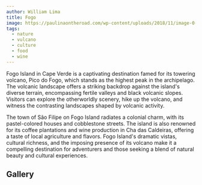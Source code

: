 ```yaml
---
author: William Lima
title: Fogo
image: https://paulinaontheroad.com/wp-content/uploads/2018/11/image-0-9-6.jpg
tags:
  - nature
  - vulcano
  - culture
  - food
  - wine
---
```


<Hero />

Fogo Island in Cape Verde is a captivating destination famed for its towering volcano, Pico do Fogo, which stands as the highest peak in the archipelago. The volcanic landscape offers a striking backdrop against the island's diverse terrain, encompassing fertile valleys and black volcanic slopes. Visitors can explore the otherworldly scenery, hike up the volcano, and witness the contrasting landscapes shaped by volcanic activity.

The town of São Filipe on Fogo Island radiates a colonial charm, with its pastel-colored houses and cobblestone streets. The island is also renowned for its coffee plantations and wine production in Cha das Caldeiras, offering a taste of local agriculture and flavors. Fogo Island's dramatic vistas, cultural richness, and the imposing presence of its volcano make it a compelling destination for adventurers and those seeking a blend of natural beauty and cultural experiences.

## Gallery ##

<Gallery>
    <GalleryItem url="https://admin.tcv.made2web.dev/uploads/7_ilha_fogo_cabo_verde_047a4f2d1f.jpg" />
    <GalleryItem url="https://www.asemana.publ.cv/IMG/arton153689.jpg" />
    <GalleryItem url="https://projectovito.org/wp-content/uploads/2021/03/Fogo-shutterstock_1289838670.jpg" />
    <GalleryItem url="https://negocia.cv/uploads/news/sS9oV_UsL6MhApQEnmuje-v2OAb5ok08.jpg" />


    
</Gallery>



